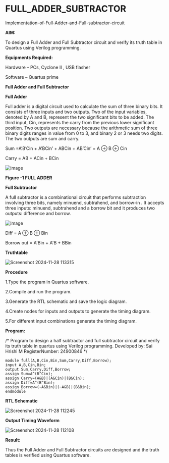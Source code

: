 # FULL_ADDER_SUBTRACTOR

Implementation-of-Full-Adder-and-Full-subtractor-circuit

**AIM:**

To design a Full Adder and Full Subtractor circuit and verify its truth table in Quartus using Verilog programming.

**Equipments Required:**

Hardware – PCs, Cyclone II , USB flasher

Software – Quartus prime

**Full Adder and Full Subtractor**

**Full Adder**

Full adder is a digital circuit used to calculate the sum of three binary bits. It consists of three inputs and two outputs. Two of the input variables, denoted by A and B, represent the two significant bits to be added. The third input, Cin, represents the carry from the previous lower significant position. Two outputs are necessary because the arithmetic sum of three binary digits ranges in value from 0 to 3, and binary 2 or 3 needs two digits. The two outputs are sum and carry.

Sum =A’B’Cin + A’BCin’ + ABCin + AB’Cin’ = A ⊕ B ⊕ Cin 

Carry = AB + ACin + BCin

![image](https://github.com/naavaneetha/FULL_ADDER_SUBTRACTOR/assets/154305477/0f30ba51-5ffb-4198-845f-18e054f675e7)

**Figure -1 FULL ADDER**

**Full Subtractor**

A full subtractor is a combinational circuit that performs subtraction involving three bits, namely minuend, subtrahend, and borrow-in . It accepts three inputs: minuend, subtrahend and a borrow bit and it produces two outputs: difference and borrow.

![image](https://github.com/naavaneetha/FULL_ADDER_SUBTRACTOR/assets/154305477/02b24f51-ab51-4304-9ad6-7b81ffc1ead5)

Diff = A ⊕ B ⊕ Bin 

Borrow out = A'Bin + A'B + BBin

**Truthtable**

![Screenshot 2024-11-28 113315](https://github.com/user-attachments/assets/0b54a790-e2aa-45f5-bdcc-f57cc98b8a7c)

**Procedure**

1.Type the program in Quartus software.

2.Compile and run the program.

3.Generate the RTL schematic and save the logic diagram.

4.Create nodes for inputs and outputs to generate the timing diagram.

5.For different input combinations generate the timing diagram.

**Program:**

/* Program to design a half subtractor and full subtractor circuit and verify its truth table in quartus using Verilog programming. 
Developed by: Sai Hrishi M    RegisterNumber: 24900846 */

```
module full(A,B,Cin,Bin,Sum,Carry,Diff,Borrow);
input A,B,Cin,Bin;
output Sum,Carry,Diff,Borrow;
assign Sum=A^(B^Cin);
assign Carry=(A&B)|(A&Cin)|(B&Cin);
assign Diff=A^(B^Bin);
assign Borrow=(~A&Bin)|(~A&B)|(B&Bin);
endmodule
```

**RTL Schematic**

![Screenshot 2024-11-28 112245](https://github.com/user-attachments/assets/939bab87-7f2c-4e52-989e-e409934c08b8)

**Output Timing Waveform**

![Screenshot 2024-11-28 112108](https://github.com/user-attachments/assets/350cb978-cb6e-4eca-89ba-3ac3bba1557f)

**Result:**

Thus the Full Adder and Full Subtractor circuits are designed and the truth tables is verified using Quartus software.




